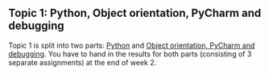 ## Topic 1: Python, Object orientation, PyCharm and debugging

Topic 1 is split into two parts: [Python](python-1.md) and
[Object orientation, PyCharm and debugging](python-2.md). You have
to hand in the results for both parts (consisting of 3 separate assignments)
at the end of week 2.